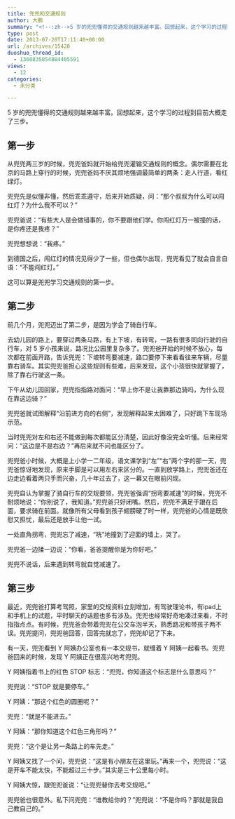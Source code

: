 ```yaml
---
title: 兜兜和交通规则
author: 大鹏
summary: "<!--:zh-->5 岁的兜兜懂得的交通规则越来越丰富。回想起来，这个学习的过程到目前大概走了三步。"
type: post
date: 2013-07-20T17:11:40+00:00
url: /archives/15428
duoshuo_thread_id:
  - 1360835854884405591
views:
  - 12
categories:
  - 未分类

---
```

<!--:zh-->5 岁的兜兜懂得的交通规则越来越丰富。回想起来，这个学习的过程到目前大概走了三步。

## 第一步

从兜兜两三岁的时候，兜兜爸妈就开始给兜兜灌输交通规则的概念。偶尔需要在北京的马路上穿行的时候，兜兜爸妈不厌其烦地强调最简单的两条：走人行道，看红绿灯。

兜兜先是似懂非懂，然后乖乖遵守，后来开始质疑，问：“那个叔叔为什么可以闯红灯？为什么我不可以？”

兜兜爸说：“有些大人是会做错事的，你不要跟他们学。你闯红灯万一被撞的话，是你疼还是我疼？”

兜兜想想说：“我疼。”

到德国之后，闯红灯的情况见得少了一些，但也偶尔出现，兜兜看见了就会自言自语：“不能闯红灯。”

这可以算是兜兜学习交通规则的第一步。

## 第二步

前几个月，兜兜迈出了第二步，是因为学会了骑自行车。

去幼儿园的路上，要穿过两条马路，有上下坡，有转弯，一路有很多同向行驶的自行车，对 5 岁小孩来说，路况比公园里复杂多了。兜兜爸开始的时候不放心，每次都在前面开路，告诉兜兜：下坡转弯要减速，路口要停下来看看往来车辆，尽量靠右骑车。其实兜兜爸担心这些规则有些难，后来发现，这个小孩很快就掌握了，除了靠右行驶这一条。

下午从幼儿园回家，兜兜指指路对面问：“早上你不是让我靠那边骑吗，为什么现在靠这边骑？”

兜兜爸就试图解释“沿前进方向的右侧”，发现解释起来太困难了，只好跳下车现场示范。

当时兜兜对左和右还不能做到每次都能区分清楚，因此好像没完全听懂。后来经常问：“这边是不是右边？”再后来就不问也能区分了。

兜兜爸小时候，大概是上小学一二年级，语文课学到“左”“右”两个字的那一天，兜兜爸惊讶地发现，原来手脚是可以用左右来区分的。一直到放学路上，兜兜爸还在边走边看着两只手而兴奋，几十年过去了，这一幕又在眼前闪现。

兜兜自认为掌握了骑自行车的交规要领，兜兜爸强调“拐弯要减速”的时候，兜兜不耐烦地说：“你别说了，我知道。”兜兜爸只好闭嘴。然后，兜兜不满足于跟在后面，要求骑在前面。就像所有父母看到孩子翅膀硬了时一样，兜兜爸的心情是既欣慰又担忧，最后还是放手让他一试。

一处直角拐弯，兜兜忘了减速，“咣”地撞到了迎面的墙上，哭了。

兜兜爸一边揉一边说：“你看，爸爸提醒你是为你好吧。”

兜兜不说话，后来遇到转弯就自觉减速了。

## 第三步

最近，兜兜爸打算考驾照，家里的交规资料立刻增加，有驾驶理论书，有ipad上和手机上的试题，平时聊天的话题也多有涉及。兜兜也经常好奇地凑过来看，不时指指点点。有时候，兜兜爸会带着兜兜在公交车泡半天，熟悉路况和带孩子两不误。兜兜提问，兜兜爸回答，回答完就忘了，兜兜却记了下来。

有一天，兜兜看到 Y 阿姨办公室也有一本交规书，就缠着 Y 阿姨一起看书。兜兜爸回来的时候，发现 Y 阿姨正在很高兴地考兜兜。

Y 阿姨指着书上的红色 STOP 标志：“兜兜，你知道这个标志是什么意思吗？”

兜兜说：“STOP 就是要停车。”

Y 阿姨：“那这个红色的圆圈呢？”

兜兜：“就是不能进去。”

Y 阿姨：“那你知道这个红色三角形吗？”

兜兜：“这个是让另一条路上的车先走。”

Y 阿姨又找了一个问，兜兜说：“这是有小朋友在这里玩。”再来一个，兜兜说：“这是开车不能太快，不能超过三十步。”其实是三十公里每小时。

Y 阿姨大惊，跟兜兜爸说：“让兜兜替你去考交规吧。”

兜兜爸也很意外。私下问兜兜：“谁教给你的？”兜兜说：“不是你吗？那就是我自己教自己的。”<!--:-->
